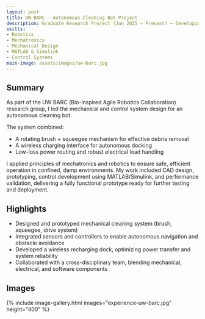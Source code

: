 ```yaml
---
layout: post
title: UW BARC — Autonomous Cleaning Bot Project
description: Graduate Research Project (Jan 2025 – Present) — Developing an automated cleaning robot integrating mechanical design, robotics, and control systems.
skills:
- Robotics
- Mechatronics
- Mechanical Design
- MATLAB & Simulink
- Control Systems
main-image: assets/images/uw-barc.jpg
---
```


## Summary

As part of the UW BARC (Bio-inspired Agile Robotics Collaboration) research group, I led the mechanical and control system design for an autonomous cleaning bot.  

The system combined:
- A rotating brush + squeegee mechanism for effective debris removal  
- A wireless charging interface for autonomous docking  
- Low-loss power routing and robust electrical load handling

I applied principles of mechatronics and robotics to ensure safe, efficient operation in confined, damp environments. My work included CAD design, prototyping, control development using MATLAB/Simulink, and performance validation, delivering a fully functional prototype ready for further testing and deployment.

## Highlights
- Designed and prototyped mechanical cleaning system (brush, squeegee, drive system)
- Integrated sensors and controllers to enable autonomous navigation and obstacle avoidance
- Developed a wireless recharging dock, optimizing power transfer and system reliability
- Collaborated with a cross-disciplinary team, blending mechanical, electrical, and software components

## Images
{% include image-gallery.html images="experience-uw-barc.jpg" height="400" %}

